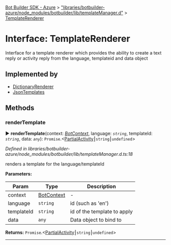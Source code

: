 [Bot Builder SDK - Azure](../README.md) > ["libraries/botbuilder-azure/node_modules/botbuilder/lib/templateManager.d"](../modules/_libraries_botbuilder_azure_node_modules_botbuilder_lib_templatemanager_d_.md) > [TemplateRenderer](../interfaces/_libraries_botbuilder_azure_node_modules_botbuilder_lib_templatemanager_d_.templaterenderer.md)



# Interface: TemplateRenderer


Interface for a template renderer which provides the ability to create a text reply or activity reply from the language, templateid and data object

## Implemented by

* [DictionaryRenderer](../classes/_libraries_botbuilder_azure_node_modules_botbuilder_lib_dictionaryrenderer_d_.dictionaryrenderer.md)
* [JsonTemplates](../classes/_libraries_botbuilder_azure_node_modules_botbuilder_lib_jsontemplates_d_.jsontemplates.md)


## Methods
<a id="rendertemplate"></a>

###  renderTemplate

► **renderTemplate**(context: *[BotContext](botbuilder.__global.botcontext.md)*, language: *`string`*, templateId: *`string`*, data: *`any`*): `Promise`.<[Partial](_node_modules__types_lodash_index_d_._.partial.md)[Activity](botbuilder.activity.md)⎮`string`⎮`undefined`>



*Defined in libraries/botbuilder-azure/node_modules/botbuilder/lib/templateManager.d.ts:18*



renders a template for the language/templateId


**Parameters:**

| Param | Type | Description |
| ------ | ------ | ------ |
| context | [BotContext](botbuilder.__global.botcontext.md)   |  - |
| language | `string`   |  id (such as 'en') |
| templateId | `string`   |  id of the template to apply |
| data | `any`   |  Data object to bind to |





**Returns:** `Promise`.<[Partial](_node_modules__types_lodash_index_d_._.partial.md)[Activity](botbuilder.activity.md)⎮`string`⎮`undefined`>





___



